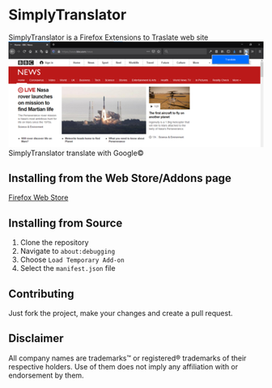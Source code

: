 # SimplyTranslator
SimplyTranslator is a Firefox Extensions to Traslate web site 
![Screenshot](https://raw.githubusercontent.com/3Samourai/SimplyTranslator/master/Screenshot.png)
SimplyTranslator translate with Google©
## Installing from the Web Store/Addons page
[Firefox Web Store](https://addons.mozilla.org/fr/firefox/addon/simplytranslator/)

## Installing from Source
1. Clone the repository 
2. Navigate to `about:debugging`
3. Choose `Load Temporary Add-on`
4. Select the `manifest.json` file

## Contributing
Just fork the project, make your changes and create a pull request.

## Disclaimer
All company names are trademarks™ or registered® trademarks of their respective holders. 
Use of them does not imply any affiliation with or endorsement by them.
